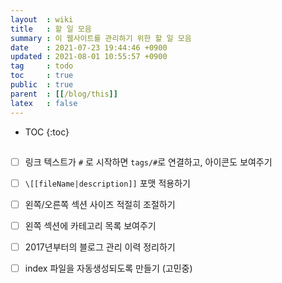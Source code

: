 ```yaml
---
layout  : wiki
title   : 할 일 모음
summary : 이 웹사이트를 관리하기 위한 할 일 모음
date    : 2021-07-23 19:44:46 +0900
updated : 2021-08-01 10:55:57 +0900
tag     : todo
toc     : true
public  : true
parent  : [[/blog/this]]
latex   : false
---
```

* TOC
{:toc}

##

- [ ] 링크 텍스트가 `#` 로 시작하면 `tags/#`로 연결하고, 아이콘도 보여주기
- [ ] `\[[fileName|description]]` 포맷 적용하기
- [ ] 왼쪽/오른쪽 섹션 사이즈 적절히 조절하기
- [ ] 왼쪽 섹션에 카테고리 목록 보여주기
- [ ] 2017년부터의 블로그 관리 이력 정리하기
- [ ] index 파일을 자동생성되도록 만들기 (고민중)


